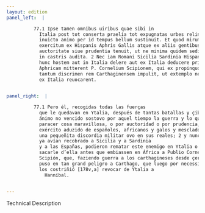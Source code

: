 ```yaml
---
layout: edition
panel_left:  |

          77.1 Ipse tamen omnibus uiribus quae sibi in
            Italia post tot conserta praelia tot expugnatas urbes relinquebantur, simul collectis
            inuicto animo per id tempus bellum sustinuit. Et quod mirum cuique uideri debet,
            exercitum ex Hispanis Aphris Gallis atque ex aliis gentibus mixtum sic concordem siue
            auctoritate siue prudentia tenuit, ut ne minima quidem seditio dissensioue militaris sit
            in castris audita. 2 Nec iam Romani Sicilia Sardinia Hispaniisque receptis
            hunc hostem aut in Italia delere aut ex Italia deducere prius potuerunt, quam in
            Aphricam mitterent P. Cornelium Scipionem, qui ex propinquo inferens Poenis arma, in
            tantum discrimen rem Carthaginensem impulit, ut extemplo necessitate coacti Hannibalem
            ex Italia reuocarent. 
        

panel_right:  |

          77.1 Pero él, recogidas todas las fuerças
            que le quedavan en Ytalia, después de tantas batallas y çibdades tomadas por fuerça, con
            ánimo no vencido sostovo por aquel tiempo la guerra y lo que a qualquier ombre deve
            paracer cosa maravillosa, o por auctoridad o por prudencia, tovo tan concorde el
            exército aduzido de españoles, africanos y galos y mesclado de otras gentes, que nunca
            una pequeñita discordia militar ovo en sus reales; 2 y nunca los romanos, que
            ya avían recobrado a Sicilia y a Sardinia
            y a las Españas, podieron rematar este enemigo en Ytalia o
            sacarle d’ella antes que embiassen en África a Publio Cornelio
            Scipión, que, faziendo guerra a los carthagineses desde çerca,
            puso en tan grand peligro a Carthago, que luego por necessidad
            los costriñió [178v,a] revocar de Ytalia a
              Hanníbal.
        

---
```


 Technical Description 

        